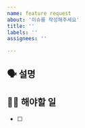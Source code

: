 ```yaml
---
name: feature request
about: '이슈를 작성해주세요'
title: ''
labels: ''
assignees: ''

---
```


## 🗣️ 설명
<!-- 해당 이슈에 대한 설명을 작성해주세요. -->

## 🧑‍💻 해야할 일
<!-- 해당 이슈를 해결하기 위해 해야할 일을 작성해주세요. -->
- [ ]  